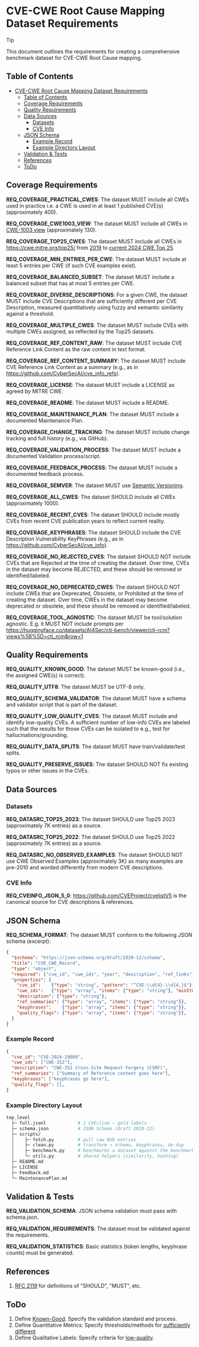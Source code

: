# CVE-CWE Root Cause Mapping Dataset Requirements

> [!TIP]
> This document outlines the requirements for creating a comprehensive benchmark dataset for CVE-CWE Root Cause mapping.

## Table of Contents

- [CVE-CWE Root Cause Mapping Dataset Requirements](#cve-cwe-root-cause-mapping-dataset-requirements)
  - [Table of Contents](#table-of-contents)
  - [Coverage Requirements](#coverage-requirements)
  - [Quality Requirements](#quality-requirements)
  - [Data Sources](#data-sources)
    - [Datasets](#datasets)
    - [CVE Info](#cve-info)
  - [JSON Schema](#json-schema)
    - [Example Record](#example-record)
    - [Example Directory Layout](#example-directory-layout)
  - [Validation \& Tests](#validation--tests)
  - [References](#references)
  - [ToDo](#todo)

## Coverage Requirements

<a id="REQ_COVERAGE_PRACTICAL_CWES"></a>**REQ_COVERAGE_PRACTICAL_CWES**: The dataset MUST include all CWEs used in practice i.e. a CWE is used in at least 1 published CVE(s) (approximately 400).

<a id="REQ_COVERAGE_CWE1003_VIEW"></a>**REQ_COVERAGE_CWE1003_VIEW**: The dataset MUST include all CWEs in [CWE-1003 view](https://cwe.mitre.org/data/definitions/1003.html) (approximately 130).

<a id="REQ_COVERAGE_TOP25_CWES"></a>**REQ_COVERAGE_TOP25_CWES**: The dataset MUST include all CWEs in https://cwe.mitre.org/top25/ from [2019](https://cwe.mitre.org/top25/archive/) to [current 2024 CWE Top 25](https://cwe.mitre.org/top25/index.html).

<a id="REQ_COVERAGE_MIN_ENTRIES_PER_CWE"></a>**REQ_COVERAGE_MIN_ENTRIES_PER_CWE**: The dataset MUST include at least 5 entries per CWE (if such CVE examples exist).

<a id="REQ_COVERAGE_BALANCED_SUBSET"></a>**REQ_COVERAGE_BALANCED_SUBSET**: The dataset MUST include a balanced subset that has at most 5 entries per CWE.

<a id="REQ_COVERAGE_DIVERSE_DESCRIPTIONS"></a>**REQ_COVERAGE_DIVERSE_DESCRIPTIONS**: For a given CWE, the dataset MUST include CVE Descriptions that are sufficiently different per CVE Description, measured quantitatively using fuzzy and semantic similarity against a threshold.

<a id="REQ_COVERAGE_MULTIPLE_CWES"></a>**REQ_COVERAGE_MULTIPLE_CWES**: The dataset MUST include CVEs with multiple CWEs assigned, as reflected by the Top25 datasets.

<a id="REQ_COVERAGE_REF_CONTENT_RAW"></a>**REQ_COVERAGE_REF_CONTENT_RAW**: The dataset MUST include CVE Reference Link Content as the raw content in text format.

<a id="REQ_COVERAGE_REF_CONTENT_SUMMARY"></a>**REQ_COVERAGE_REF_CONTENT_SUMMARY**: The dataset MUST include CVE Reference Link Content as a summary (e.g., as in https://github.com/CyberSecAI/cve_info_refs).

<a id="REQ_COVERAGE_LICENSE"></a>**REQ_COVERAGE_LICENSE**: The dataset MUST include a LICENSE as agreed by MITRE CWE.

<a id="REQ_COVERAGE_README"></a>**REQ_COVERAGE_README**: The dataset MUST include a README.

<a id="REQ_COVERAGE_MAINTENANCE_PLAN"></a>**REQ_COVERAGE_MAINTENANCE_PLAN**: The dataset MUST include a documented Maintenance Plan.

<a id="REQ_COVERAGE_CHANGE_TRACKING"></a>**REQ_COVERAGE_CHANGE_TRACKING**: The dataset MUST include change tracking and full history (e.g., via GitHub).

<a id="REQ_COVERAGE_VALIDATION_PROCESS"></a>**REQ_COVERAGE_VALIDATION_PROCESS**: The dataset MUST include a documented Validation process/script.

<a id="REQ_COVERAGE_FEEDBACK_PROCESS"></a>**REQ_COVERAGE_FEEDBACK_PROCESS**: The dataset MUST include a documented feedback process.

<a id="REQ_COVERAGE_SEMVER"></a>**REQ_COVERAGE_SEMVER**: The dataset MUST use [Semantic Versioning](https://semver.org/).

<a id="REQ_COVERAGE_ALL_CWES"></a>**REQ_COVERAGE_ALL_CWES**: The dataset SHOULD include all CWEs (approximately 1000).

<a id="REQ_COVERAGE_RECENT_CVES"></a>**REQ_COVERAGE_RECENT_CVES**: The dataset SHOULD include mostly CVEs from recent CVE publication years to reflect current reality.

<a id="REQ_COVERAGE_KEYPHRASES"></a>**REQ_COVERAGE_KEYPHRASES**: The dataset SHOULD include the CVE Description Vulnerability KeyPhrases (e.g., as in https://github.com/CyberSecAI/cve_info).

<a id="REQ_COVERAGE_NO_REJECTED_CVES"></a>**REQ_COVERAGE_NO_REJECTED_CVES**: The dataset SHOULD NOT include CVEs that are Rejected at the time of creating the dataset. Over time, CVEs in the dataset may become REJECTED, and these should be removed or identified/labeled.

<a id="REQ_COVERAGE_NO_DEPRECATED_CWES"></a>**REQ_COVERAGE_NO_DEPRECATED_CWES**: The dataset SHOULD NOT include CWEs that are Deprecated, Obsolete, or Prohibited at the time of creating the dataset. Over time, CWEs in the dataset may become deprecated or obsolete, and these should be removed or identified/labeled.

<a id="REQ_COVERAGE_TOOL_AGNOSTIC"></a>**REQ_COVERAGE_TOOL_AGNOSTIC**: The dataset MUST be tool/solution agnostic. E.g. it MUST NOT include prompts per https://huggingface.co/datasets/AI4Sec/cti-bench/viewer/cti-rcm?views%5B%5D=cti_rcm&row=1

## Quality Requirements

<a id="REQ_QUALITY_KNOWN_GOOD"></a>**REQ_QUALITY_KNOWN_GOOD**: The dataset MUST be known-good (i.e., the assigned CWE(s) is correct).

<a id="REQ_QUALITY_UTF8"></a>**REQ_QUALITY_UTF8**: The dataset MUST be UTF-8 only.

<a id="REQ_QUALITY_SCHEMA_VALIDATOR"></a>**REQ_QUALITY_SCHEMA_VALIDATOR**: The dataset MUST have a schema and validator script that is part of the dataset.

<a id="REQ_QUALITY_LOW_QUALITY_CVES"></a>**REQ_QUALITY_LOW_QUALITY_CVES**: The dataset MUST include and identify low-quality CVEs. A sufficient number of low-info CVEs are labeled such that the results for those CVEs can be isolated to e.g., test for hallucinations/grounding.

<a id="REQ_QUALITY_DATA_SPLITS"></a>**REQ_QUALITY_DATA_SPLITS**: The dataset MUST have train/validate/test splits.

<a id="REQ_QUALITY_PRESERVE_ISSUES"></a>**REQ_QUALITY_PRESERVE_ISSUES**: The dataset SHOULD NOT fix existing typos or other issues in the CVEs.

## Data Sources

### Datasets

<a id="REQ_DATASRC_TOP25_2023"></a>**REQ_DATASRC_TOP25_2023**: The dataset SHOULD use Top25 2023 (approximately 7K entries) as a source.

<a id="REQ_DATASRC_TOP25_2022"></a>**REQ_DATASRC_TOP25_2022**: The dataset SHOULD use Top25 2022 (approximately 7K entries) as a source.

<a id="REQ_DATASRC_NO_OBSERVED_EXAMPLES"></a>**REQ_DATASRC_NO_OBSERVED_EXAMPLES**: The dataset SHOULD NOT use CWE Observed Examples (approximately 3K) as many examples are pre-2010 and worded differently from modern CVE descriptions.

### CVE Info

<a id="REQ_CVEINFO_JSON_5_0"></a>**REQ_CVEINFO_JSON_5_0**: https://github.com/CVEProject/cvelistV5 is the canonical source for CVE descriptions & references.

## JSON Schema

<a id="REQ_SCHEMA_FORMAT"></a>**REQ_SCHEMA_FORMAT**: The dataset MUST conform to the following JSON schema (excerpt):



```json
{
  "$schema": "https://json-schema.org/draft/2020-12/schema",
  "title": "CVE_CWE_Record",
  "type": "object",
  "required": ["cve_id", "cwe_ids", "year", "description", "ref_links"],
  "properties": {
    "cve_id":    {"type": "string", "pattern": "^CVE-\\d{4}-\\d{4,}$"},
    "cwe_ids":   {"type": "array", "items": {"type": "string"}, "minItems": 1},
    "description": {"type": "string"},
    "ref_summaries": {"type": "array", "items": {"type": "string"}},
    "keyphrases":    {"type": "array", "items": {"type": "string"}},
    "quality_flags": {"type": "array", "items": {"type": "string"}},
  }
}
```

### Example Record

```json
{
  "cve_id": "CVE-2024-29009",
  "cwe_ids": ["CWE-352"],
  "description": "CWE-352 Cross-Site Request Forgery (CSRF)",
  "ref_summaries": ["Summary of Reference content goes here"],
  "keyphrases": ["keyphrases go here"],
  "quality_flags": [],
}
```

### Example Directory Layout

```bash
top_level
  ├─ full.jsonl            # 1 CVE/line – gold labels
  ├─ schema.json           # JSON Schema (Draft 2020‑12)
  ├─ scripts/
  │    ├─ fetch.py         # pull raw NVD entries
  │    ├─ clean.py         # transform → schema, keyphrases, de‑dup
  │    ├─ benchmark.py     # benchmarks a dataset against the benchmark
  │    └─ utils.py         # shared helpers (similarity, hashing)
  ├─ README.md
  ├─ LICENSE
  ├─ Feedback.md
  └─ MaintenancePlan.md
```

## Validation & Tests

<a id="REQ_VALIDATION_SCHEMA"></a>**REQ_VALIDATION_SCHEMA**: JSON schema validation must pass with schema.json.

<a id="REQ_VALIDATION_REQUIREMENTS"></a>**REQ_VALIDATION_REQUIREMENTS**: The dataset must be validated against the requirements.

<a id="REQ_VALIDATION_STATISTICS"></a>**REQ_VALIDATION_STATISTICS**: Basic statistics (token lengths, keyphrase counts) must be generated.

## References

1. [RFC 2119](https://www.rfc-editor.org/rfc/rfc2119) for definitions of "SHOULD", "MUST", etc.

## ToDo
1. Define [Known-Good](#REQ_QUALITY_KNOWN_GOOD). Specify the validation standard and process.
2. Define Quantitative Metrics: Specify thresholds/methods for [sufficiently different](#REQ_COVERAGE_DIVERSE_DESCRIPTIONS)
3. Define Qualitative Labels: Specify criteria for [low-quality](#REQ_QUALITY_LOW_QUALITY_CVES).